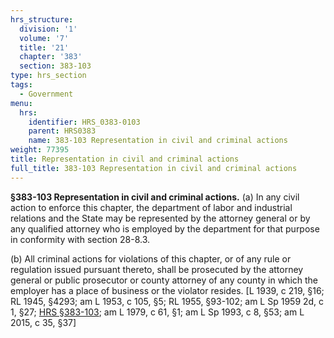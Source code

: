 ```yaml
---
hrs_structure:
  division: '1'
  volume: '7'
  title: '21'
  chapter: '383'
  section: 383-103
type: hrs_section
tags:
  - Government
menu:
  hrs:
    identifier: HRS_0383-0103
    parent: HRS0383
    name: 383-103 Representation in civil and criminal actions
weight: 77395
title: Representation in civil and criminal actions
full_title: 383-103 Representation in civil and criminal actions
---
```

**§383-103 Representation in civil and criminal actions.** (a) In any civil action to enforce this chapter, the department of labor and industrial relations and the State may be represented by the attorney general or by any qualified attorney who is employed by the department for that purpose in conformity with section 28-8.3.

(b) All criminal actions for violations of this chapter, or of any rule or regulation issued pursuant thereto, shall be prosecuted by the attorney general or public prosecutor or county attorney of any county in which the employer has a place of business or the violator resides. [L 1939, c 219, §16; RL 1945, §4293; am L 1953, c 105, §5; RL 1955, §93-102; am L Sp 1959 2d, c 1, §27; [HRS §383-103](/title-21/chapter-383/section-383-103/); am L 1979, c 61, §1; am L Sp 1993, c 8, §53; am L 2015, c 35, §37]